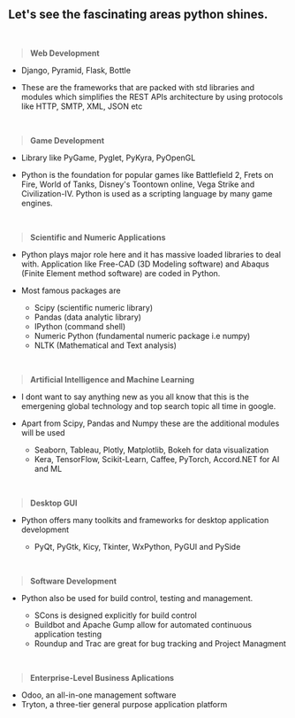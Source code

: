 ## Let's see the fascinating areas python shines.

<br>


> **Web Development**


+ Django, Pyramid, Flask, Bottle

+ These are the frameworks that are packed with std libraries and modules which simplifies the REST APIs architecture by using protocols like HTTP, SMTP, XML, JSON etc

<br>

> **Game Development**


+ Library like PyGame, Pyglet, PyKyra, PyOpenGL

+ Python is the foundation for popular games like Battlefield 2, Frets on Fire, World of Tanks, Disney's Toontown online, Vega Strike and Civilization-IV. 
Python is used as a scripting language by many game engines.

<br>

> **Scientific and Numeric Applications**


+ Python plays major role here and it has massive loaded libraries to deal with.
Application like Free-CAD (3D Modeling software) and Abaqus (Finite Element method software) are coded in Python.

+ Most famous packages are 
    + Scipy (scientific numeric library)
    + Pandas (data analytic library)
    + IPython (command shell)
    + Numeric Python (fundamental numeric package i.e numpy)
    + NLTK (Mathematical and Text analysis)

<br>

> **Artificial Intelligence and Machine Learning**


+ I dont want to say anything new as you all know that this is the emergening global technology and top search topic all time in google.

+ Apart from Scipy, Pandas and Numpy these are the additional modules will be used

    + Seaborn, Tableau, Plotly, Matplotlib, Bokeh for data visualization
    + Kera, TensorFlow, Scikit-Learn, Caffee, PyTorch, Accord.NET for AI and ML

<br>

> **Desktop GUI**


+ Python offers many toolkits and frameworks for desktop application development

    + PyQt, PyGtk, Kicy, Tkinter, WxPython, PyGUI and PySide

<br>

> **Software Development**


+ Python also be used for build control, testing and management.

    + SCons is designed explicitly for build control
    + Buildbot and Apache Gump allow for automated continuous application testing
    + Roundup and Trac are great for bug tracking and Project Managment

<br>

> **Enterprise-Level Business Aplications**


+ Odoo, an all-in-one management software
+ Tryton, a three-tier general purpose application platform
